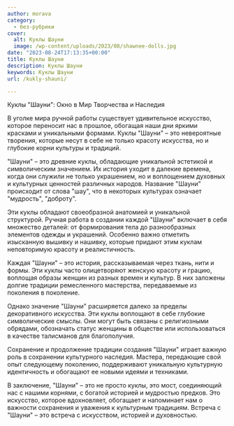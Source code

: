 ```yaml
---
author: morava
category:
  - без-рубрики
cover:
  alt: Куклы Шауни
  image: /wp-content/uploads/2023/08/shawnee-dolls.jpg
date: "2023-08-24T17:13:35+00:00"
title: Куклы Шауни
description: Куклы Шауни
keywords: Куклы Шауни
url: /kukly-shauni/

---
```

Куклы "Шауни": Окно в Мир Творчества и Наследия

В уголке мира ручной работы существует удивительное искусство, которое переносит нас в прошлое, обогащая наши дни яркими красками и уникальными формами. Куклы "Шауни" – это невероятные творения, которые несут в себе не только красоту искусства, но и глубокие корни культуры и традиций.

"Шауни" – это древние куклы, обладающие уникальной эстетикой и символическим значением. Их история уходит в далекие времена, когда они служили не только украшением, но и воплощением духовных и культурных ценностей различных народов. Название "Шауни" происходит от слова "шау", что в некоторых культурах означает "мудрость", "доброту".

Эти куклы обладают своеобразной анатомией и уникальной структурой. Ручная работа в создании каждой "Шауни" включает в себя множество деталей: от формирования тела до разнообразных элементов одежды и украшений. Особенно важно отметить изысканную вышивку и нашивку, которые придают этим куклам неповторимую красоту и реалистичность.

Каждая "Шауни" – это история, рассказываемая через ткань, нити и формы. Эти куклы часто олицетворяют женскую красоту и грацию, воплощая образы женщин из разных времен и культур. В них заложены долгие традиции ремесленного мастерства, передаваемые из поколения в поколение.

Однако значение "Шауни" расширяется далеко за пределы декоративного искусства. Эти куклы воплощают в себе глубокие символические смыслы. Они могут быть связаны с религиозными обрядами, обозначать статус женщины в обществе или использоваться в качестве талисманов для благополучия.

Сохранение и продолжение традиции создания "Шауни" играет важную роль в сохранении культурного наследия. Мастера, передающие свой опыт следующему поколению, поддерживают уникальную культурную идентичность и обогащают ее новыми идеями и техниками.

В заключение, "Шауни" – это не просто куклы, это мост, соединяющий нас с нашими корнями, с богатой историей и мудростью предков. Это искусство, которое вдохновляет, обогащает и напоминает нам о важности сохранения и уважения к культурным традициям. Встреча с "Шауни" – это встреча с искусством, историей и духовностью.
